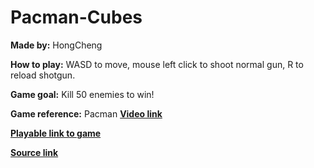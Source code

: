 # Pacman-Cubes

**Made by:** 
HongCheng

**How to play:** 
WASD to move, mouse left click to shoot normal gun, R to reload shotgun. 

**Game goal:**
Kill 50 enemies to win!

**Game reference:** 
Pacman [**Video link**](https://www.youtube.com/watch?v=dScq4P5gn4A&pp=ygULcGFjbWFuIGdhbWU%3D/)

[**Playable link to game**](https://zhang-ale.github.io/Pacman-Cubes/Build/Build)
 
[**Source link**](https://github.com/Zhang-Ale/Pacman-Cubes/tree/main/)
